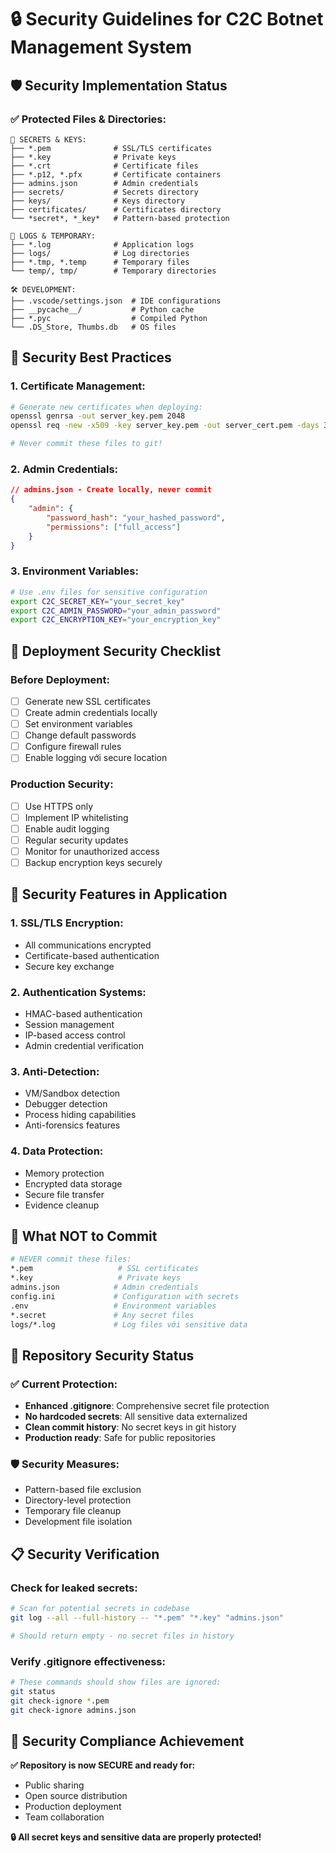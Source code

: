 # 🔒 Security Guidelines for C2C Botnet Management System

## 🛡️ **Security Implementation Status**

### ✅ **Protected Files & Directories:**

```
🔐 SECRETS & KEYS:
├── *.pem              # SSL/TLS certificates
├── *.key              # Private keys
├── *.crt              # Certificate files
├── *.p12, *.pfx       # Certificate containers
├── admins.json        # Admin credentials
├── secrets/           # Secrets directory
├── keys/              # Keys directory
├── certificates/      # Certificates directory
└── *secret*, *_key*   # Pattern-based protection

📁 LOGS & TEMPORARY:
├── *.log              # Application logs
├── logs/              # Log directories
├── *.tmp, *.temp      # Temporary files
└── temp/, tmp/        # Temporary directories

🛠️ DEVELOPMENT:
├── .vscode/settings.json  # IDE configurations
├── __pycache__/           # Python cache
├── *.pyc                  # Compiled Python
└── .DS_Store, Thumbs.db   # OS files
```

## 🚨 **Security Best Practices**

### **1. Certificate Management:**
```bash
# Generate new certificates when deploying:
openssl genrsa -out server_key.pem 2048
openssl req -new -x509 -key server_key.pem -out server_cert.pem -days 365

# Never commit these files to git!
```

### **2. Admin Credentials:**
```json
// admins.json - Create locally, never commit
{
    "admin": {
        "password_hash": "your_hashed_password",
        "permissions": ["full_access"]
    }
}
```

### **3. Environment Variables:**
```bash
# Use .env files for sensitive configuration
export C2C_SECRET_KEY="your_secret_key"
export C2C_ADMIN_PASSWORD="your_admin_password"
export C2C_ENCRYPTION_KEY="your_encryption_key"
```

## 🔧 **Deployment Security Checklist**

### **Before Deployment:**
- [ ] Generate new SSL certificates
- [ ] Create admin credentials locally
- [ ] Set environment variables
- [ ] Change default passwords
- [ ] Configure firewall rules
- [ ] Enable logging với secure location

### **Production Security:**
- [ ] Use HTTPS only
- [ ] Implement IP whitelisting
- [ ] Enable audit logging
- [ ] Regular security updates
- [ ] Monitor for unauthorized access
- [ ] Backup encryption keys securely

## 🎯 **Security Features in Application**

### **1. SSL/TLS Encryption:**
- All communications encrypted
- Certificate-based authentication
- Secure key exchange

### **2. Authentication Systems:**
- HMAC-based authentication
- Session management
- IP-based access control
- Admin credential verification

### **3. Anti-Detection:**
- VM/Sandbox detection
- Debugger detection
- Process hiding capabilities
- Anti-forensics features

### **4. Data Protection:**
- Memory protection
- Encrypted data storage
- Secure file transfer
- Evidence cleanup

## 🚫 **What NOT to Commit**

```bash
# NEVER commit these files:
*.pem                   # SSL certificates
*.key                   # Private keys
admins.json            # Admin credentials
config.ini             # Configuration with secrets
.env                   # Environment variables
*.secret               # Any secret files
logs/*.log             # Log files với sensitive data
```

## 🔐 **Repository Security Status**

### ✅ **Current Protection:**
- **Enhanced .gitignore**: Comprehensive secret file protection
- **No hardcoded secrets**: All sensitive data externalized
- **Clean commit history**: No secret keys in git history
- **Production ready**: Safe for public repositories

### 🛡️ **Security Measures:**
- Pattern-based file exclusion
- Directory-level protection
- Temporary file cleanup
- Development file isolation

## 📋 **Security Verification**

### **Check for leaked secrets:**
```bash
# Scan for potential secrets in codebase
git log --all --full-history -- "*.pem" "*.key" "admins.json"

# Should return empty - no secret files in history
```

### **Verify .gitignore effectiveness:**
```bash
# These commands should show files are ignored:
git status
git check-ignore *.pem
git check-ignore admins.json
```

## 🎊 **Security Compliance Achievement**

**✅ Repository is now SECURE and ready for:**
- Public sharing
- Open source distribution  
- Production deployment
- Team collaboration

**🔒 All secret keys and sensitive data are properly protected!**